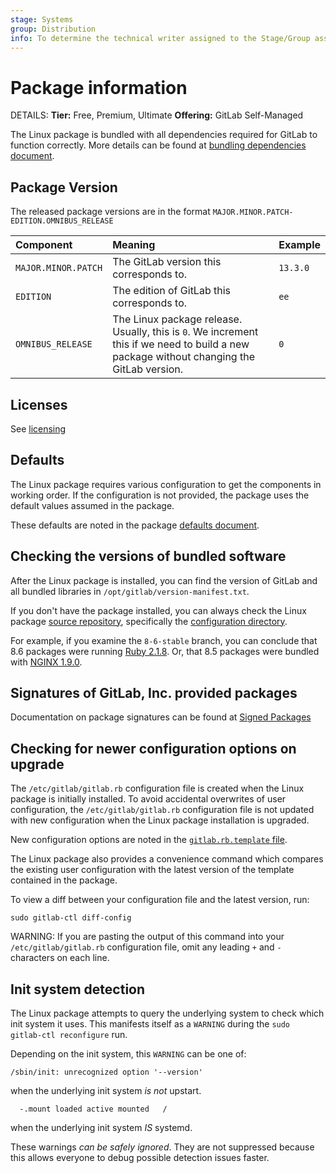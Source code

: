 ```yaml
---
stage: Systems
group: Distribution
info: To determine the technical writer assigned to the Stage/Group associated with this page, see https://handbook.gitlab.com/handbook/product/ux/technical-writing/#assignments
---
```


# Package information

DETAILS:
**Tier:** Free, Premium, Ultimate
**Offering:** GitLab Self-Managed

The Linux package is bundled with all dependencies required for GitLab
to function correctly. More details can be found
at [bundling dependencies document](omnibus_packages.md).

## Package Version

The released package versions are in the format `MAJOR.MINOR.PATCH-EDITION.OMNIBUS_RELEASE`

| Component           | Meaning                                                                                                                                   | Example  |
|:--------------------|:------------------------------------------------------------------------------------------------------------------------------------------|:---------|
| `MAJOR.MINOR.PATCH` | The GitLab version this corresponds to.                                                                                                   | `13.3.0` |
| `EDITION`           | The edition of GitLab this corresponds to.                                                                                                | `ee`     |
| `OMNIBUS_RELEASE`   | The Linux package release. Usually, this is `0`. We increment this if we need to build a new package without changing the GitLab version. | `0`      |

## Licenses

See [licensing](licensing.md)

## Defaults

The Linux package requires various configuration to get the components
in working order. If the configuration is not provided, the package uses
the default values assumed in the package.

These defaults are noted in the package [defaults document](defaults.md).

## Checking the versions of bundled software

After the Linux package is installed, you can find the version of
GitLab and all bundled libraries in `/opt/gitlab/version-manifest.txt`.

If you don't have the package installed, you can always check the Linux package
[source repository](https://gitlab.com/gitlab-org/omnibus-gitlab/tree/master), specifically the
[configuration directory](https://gitlab.com/gitlab-org/omnibus-gitlab/tree/master/config).

For example, if you examine the `8-6-stable` branch, you can conclude that
8.6 packages were running [Ruby 2.1.8](https://gitlab.com/gitlab-org/omnibus-gitlab/blob/8-6-stable/config/projects/gitlab.rb#L48).
Or, that 8.5 packages were bundled with [NGINX 1.9.0](https://gitlab.com/gitlab-org/omnibus-gitlab/blob/8-5-stable/config/software/nginx.rb#L20).

## Signatures of GitLab, Inc. provided packages

Documentation on package signatures can be found at [Signed Packages](signed_packages.md)

## Checking for newer configuration options on upgrade

The `/etc/gitlab/gitlab.rb` configuration file is created when the Linux package is initially installed.
To avoid accidental overwrites of user configuration, the `/etc/gitlab/gitlab.rb` configuration file is not updated
with new configuration when the Linux package installation is upgraded.

New configuration options are noted in the
[`gitlab.rb.template` file](https://gitlab.com/gitlab-org/omnibus-gitlab/raw/master/files/gitlab-config-template/gitlab.rb.template).

The Linux package also provides a convenience command which
compares the existing user configuration with the latest version of the
template contained in the package.

To view a diff between your configuration file and the latest version, run:

```shell
sudo gitlab-ctl diff-config
```

WARNING:
If you are pasting the output of this command into your
`/etc/gitlab/gitlab.rb` configuration file, omit any leading `+` and `-`
characters on each line.

## Init system detection

The Linux package attempts to query the underlying system to
check which init system it uses.
This manifests itself as a `WARNING` during the `sudo gitlab-ctl reconfigure`
run.

Depending on the init system, this `WARNING` can be one of:

```plaintext
/sbin/init: unrecognized option '--version'
```

when the underlying init system *is not* upstart.

```plaintext
  -.mount loaded active mounted   /
```

when the underlying init system *IS* systemd.

These warnings _can be safely ignored_. They are not suppressed because this
allows everyone to debug possible detection issues faster.
